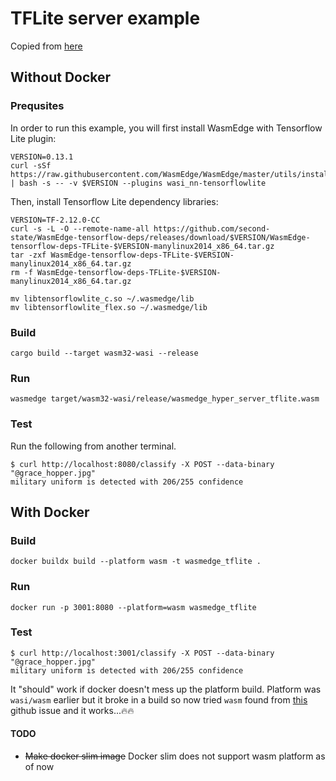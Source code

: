 # TFLite server example

Copied from [here](https://github.com/WasmEdge/wasmedge_hyper_demo/tree/main/server-tflite)

## Without Docker

### Prequsites

In order to run this example, you will first install WasmEdge with Tensorflow Lite plugin:

```
VERSION=0.13.1
curl -sSf https://raw.githubusercontent.com/WasmEdge/WasmEdge/master/utils/install.sh | bash -s -- -v $VERSION --plugins wasi_nn-tensorflowlite
```

Then, install Tensorflow Lite dependency libraries:

```
VERSION=TF-2.12.0-CC
curl -s -L -O --remote-name-all https://github.com/second-state/WasmEdge-tensorflow-deps/releases/download/$VERSION/WasmEdge-tensorflow-deps-TFLite-$VERSION-manylinux2014_x86_64.tar.gz
tar -zxf WasmEdge-tensorflow-deps-TFLite-$VERSION-manylinux2014_x86_64.tar.gz
rm -f WasmEdge-tensorflow-deps-TFLite-$VERSION-manylinux2014_x86_64.tar.gz

mv libtensorflowlite_c.so ~/.wasmedge/lib
mv libtensorflowlite_flex.so ~/.wasmedge/lib
```

### Build

```
cargo build --target wasm32-wasi --release
```

### Run

```
wasmedge target/wasm32-wasi/release/wasmedge_hyper_server_tflite.wasm
```

### Test

Run the following from another terminal.

```
$ curl http://localhost:8080/classify -X POST --data-binary "@grace_hopper.jpg"
military uniform is detected with 206/255 confidence
```

## With Docker

### Build
```
docker buildx build --platform wasm -t wasmedge_tflite .
```

### Run
```
docker run -p 3001:8080 --platform=wasm wasmedge_tflite
```

### Test

```
$ curl http://localhost:3001/classify -X POST --data-binary "@grace_hopper.jpg"
military uniform is detected with 206/255 confidence
```
It "should" work if docker doesn't mess up the platform build. Platform was `wasi/wasm` earlier but it broke in a build so now tried `wasm` found from [this](https://github.com/deislabs/containerd-wasm-shims/issues/87) github issue and it works...🔥🔥

#### TODO
- ~~Make docker slim image~~ Docker slim does not support wasm platform as of now